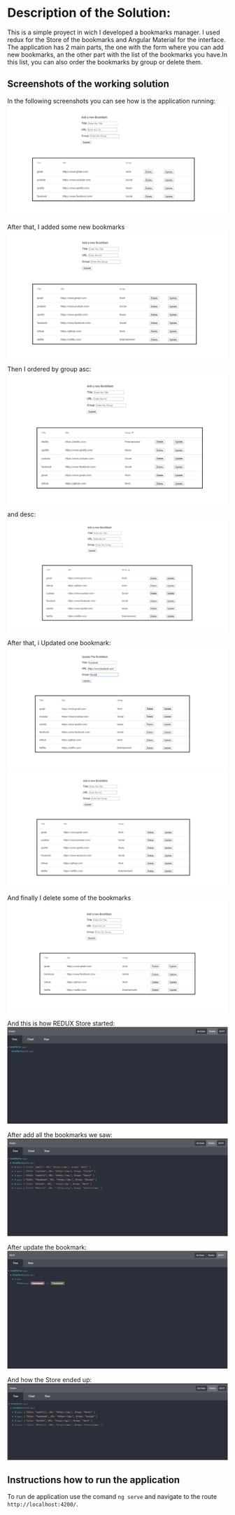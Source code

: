# Description of the Solution:

This is a simple proyect in wich I developed a bookmarks manager. I used redux for the Store of the bookmarks and Angular Material for the interface.
The application has 2 main parts, the one with the form where you can add new bookmarks, an the other part with the list of the bookmarks you have.In this list, you can also order the bookmarks by group or delete them.

## Screenshots of the working solution

In the following screenshots you can see how is the application running:
![Screenshot](https://github.com/iaginho09/avaloqExercise/blob/master/ScreenShots/1.PNG)

After that, I added some new bookmarks
![Screenshot](https://github.com/iaginho09/avaloqExercise/blob/master/ScreenShots/2.PNG)

Then I ordered by group asc:
![Screenshot](https://github.com/iaginho09/avaloqExercise/blob/master/ScreenShots/gAsc.PNG)

and desc:
![Screenshot](https://github.com/iaginho09/avaloqExercise/blob/master/ScreenShots/gDesc.PNG)

After that, i Updated one bookmark:
![Screenshot](https://github.com/iaginho09/avaloqExercise/blob/master/ScreenShots/u1.PNG)
![Screenshot](https://github.com/iaginho09/avaloqExercise/blob/master/ScreenShots/u2.PNG)

And finally I delete some of the bookmarks
![Screenshot](https://github.com/iaginho09/avaloqExercise/blob/master/ScreenShots/d1.PNG)

And this is how REDUX Store started:
![Screenshot](https://github.com/iaginho09/avaloqExercise/blob/master/ScreenShots/r1.PNG)

After add all the bookmarks we saw:
![Screenshot](https://github.com/iaginho09/avaloqExercise/blob/master/ScreenShots/r2.PNG)

After update the bookmark:
![Screenshot](https://github.com/iaginho09/avaloqExercise/blob/master/ScreenShots/ru1.PNG)

And how the Store ended up:
![Screenshot](https://github.com/iaginho09/avaloqExercise/blob/master/ScreenShots/r3.PNG)




## Instructions how to run the application

To run de application use the comand `ng serve` and navigate to the route `http://localhost:4200/`.


